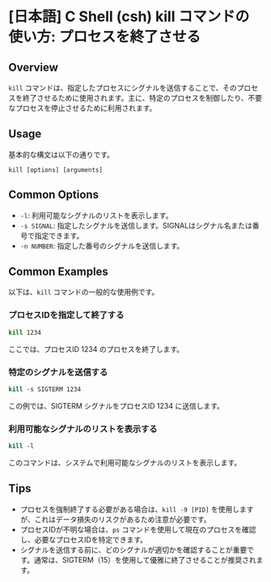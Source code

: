 # [日本語] C Shell (csh) kill コマンドの使い方: プロセスを終了させる

## Overview
`kill` コマンドは、指定したプロセスにシグナルを送信することで、そのプロセスを終了させるために使用されます。主に、特定のプロセスを制御したり、不要なプロセスを停止させるために利用されます。

## Usage
基本的な構文は以下の通りです。

```
kill [options] [arguments]
```

## Common Options
- `-l`: 利用可能なシグナルのリストを表示します。
- `-s SIGNAL`: 指定したシグナルを送信します。SIGNALはシグナル名または番号で指定できます。
- `-n NUMBER`: 指定した番号のシグナルを送信します。

## Common Examples
以下は、`kill` コマンドの一般的な使用例です。

### プロセスIDを指定して終了する
```csh
kill 1234
```
ここでは、プロセスID 1234 のプロセスを終了します。

### 特定のシグナルを送信する
```csh
kill -s SIGTERM 1234
```
この例では、SIGTERM シグナルをプロセスID 1234 に送信します。

### 利用可能なシグナルのリストを表示する
```csh
kill -l
```
このコマンドは、システムで利用可能なシグナルのリストを表示します。

## Tips
- プロセスを強制終了する必要がある場合は、`kill -9 [PID]` を使用しますが、これはデータ損失のリスクがあるため注意が必要です。
- プロセスIDが不明な場合は、`ps` コマンドを使用して現在のプロセスを確認し、必要なプロセスIDを特定できます。
- シグナルを送信する前に、どのシグナルが適切かを確認することが重要です。通常は、SIGTERM（15）を使用して優雅に終了させることが推奨されます。